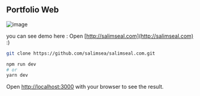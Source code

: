 ## Portfolio Web

![image](https://user-images.githubusercontent.com/49223890/185609337-448911c2-c448-4904-a2af-adc5e49160d1.png)

you can see demo here : Open [http://salimseal.com](http://salimseal.com) :)

```bash
git clone https://github.com/salimsea/salimseal.com.git
```

```bash
npm run dev
# or
yarn dev
```

Open [http://localhost:3000](http://localhost:3000) with your browser to see the result.

